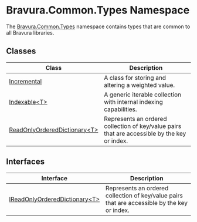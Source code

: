 # Bravura.Common.Types Namespace

The [Bravura.Common.Types](./Bravura.Common.Types.md) namespace contains types that are common to all Bravura libraries.

## Classes
| Class | Description |
| --- | --- |
| [Incremental](./Bravura.Common.Types.Incremental.md) | A class for storing and altering a weighted value. |
| [Indexable\<T\>](./Bravura.Common.Types.Indexable.md) | A generic iterable collection with internal indexing capabilities. |
| [ReadOnlyOrderedDictionary\<T\>](./Bravura.Common.Types.ReadOnlyOrderedDictionary.md) | Represents an ordered collection of key/value pairs that are accessible by the key or index. |

## Interfaces
| Interface | Description |
| --- | --- |
| [IReadOnlyOrderedDictionary\<T\>](./Bravura.Common.Types.IReadOnlyOrderedDictionary.md) | Represents an ordered collection of key/value pairs that are accessible by the key or index. |
